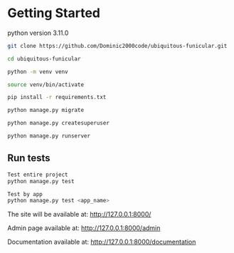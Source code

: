 # Getting Started

python version 3.11.0

```bash
git clone https://github.com/Dominic2000code/ubiquitous-funicular.git

cd ubiquitous-funicular

python -m venv venv

source venv/bin/activate

pip install -r requirements.txt

python manage.py migrate

python manage.py createsuperuser

python manage.py runserver
```

## Run tests

```bash
Test entire project
python manage.py test

Test by app
python manage.py test <app_name>
```

The site will be available at: <http://127.0.0.1:8000/>

Admin page available at: <http://127.0.0.1:8000/admin>

Documentation available at: <http://127.0.0.1:8000/documentation>
